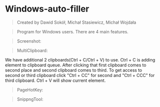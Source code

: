 # Windows-auto-filler
>Created by Dawid Sokół, Michał Stasiewicz, Michał Wojdała

>Program for Windows users. There are 4 main features.

> Screenshot:



> MultiClipboard:

We have additional 2 clipboards(Ctrl + C/Ctrl + V) to use. 
Ctrl + C is adding element to clipboard queue. After clicking that first clipboard comes to second place and second clipboard comes to third.
To get access to second or third clipboard click "Ctrl + CC" for second and "Ctrl + CCC" for third clipboard.
Ctrl + V will show current element.

> PageHotKey:



> SnippngTool:
